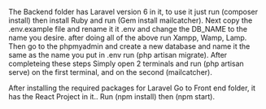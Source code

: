 The Backend folder has Laravel version 6 in it, to use it just run (composer install) then install Ruby and run (Gem install mailcatcher).
Next copy the .env.example file and rename it it .env and change the DB_NAME to the name you desire.
after doing all of the above run Xampp, Wamp, Lamp. 
Then go to the phpmyadmin and create a new database and name it the same as the name you put in .env
run (php artisan migrate).
After completeing these steps
Simply open 2 terminals and run (php artisan serve) on the first terminal, and on the second (mailcatcher).

After installing the required packages for Laravel
Go to Front end folder, it has the React Project in it.. 
Run (npm install) then (npm start).
